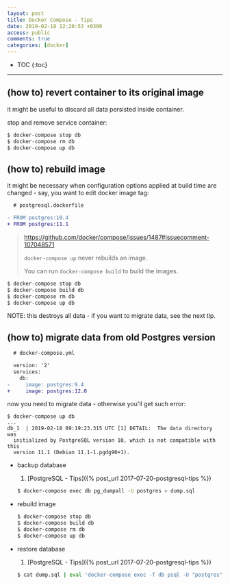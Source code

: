 ```yaml
---
layout: post
title: Docker Compose - Tips
date: 2019-02-18 12:20:53 +0300
access: public
comments: true
categories: [docker]
---
```


<!-- @format -->

<!-- more -->

<!-- prettier-ignore -->
* TOC
{:toc}
<hr>

## (how to) revert container to its original image

it might be useful to discard all data persisted inside container.

stop and remove service container:

```sh
$ docker-compose stop db
$ docker-compose rm db
$ docker-compose up db
```

## (how to) rebuild image

it might be necessary when configuration options applied at build time are
changed - say, you want to edit docker image tag:

```diff
  # postgresql.dockerfile

- FROM postgres:10.4
+ FROM postgres:11.1
```

> <https://github.com/docker/compose/issues/1487#issuecomment-107048571>
>
> `docker-compose up` never rebuilds an image.
>
> You can run `docker-compose build` to build the images.

```sh
$ docker-compose stop db
$ docker-compose build db
$ docker-compose rm db
$ docker-compose up db
```

NOTE: this destroys all data - if you want to migrate data, see the next tip.

## (how to) migrate data from old Postgres version

```diff
  # docker-compose.yml

  version: '2'
  services:
    db:
-     image: postgres:9.4
+     image: postgres:12.0
```

now you need to migrate data - otherwise you'll get such error:

```
$ docker-compose up db
...
db_1  | 2019-02-18 09:19:23.315 UTC [1] DETAIL:  The data directory was
  initialized by PostgreSQL version 10, which is not compatible with this
  version 11.1 (Debian 11.1-1.pgdg90+1).
```

- backup database

  1. [PostgreSQL - Tips]({% post_url 2017-07-20-postgresql-tips %})

  ```sh
  $ docker-compose exec db pg_dumpall -U postgres > dump.sql
  ```

- rebuild image

  ```sh
  $ docker-compose stop db
  $ docker-compose build db
  $ docker-compose rm db
  $ docker-compose up db
  ```

- restore database

  1. [PostgreSQL - Tips]({% post_url 2017-07-20-postgresql-tips %})

  ```sh
  $ cat dump.sql | eval 'docker-compose exec -T db psql -U "postgres" -d "myapp_development"'
  ```
